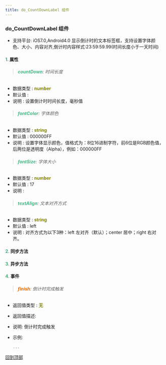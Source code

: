 ```yaml
---
title: do_CountDownLabel 组件
---
```


### do_CountDownLabel 组件

* 支持平台: iOS7.0,Android4.0
显示倒计时的文本标签框，支持设置字体颜色、大小、内容对齐,倒计时内容样式:23:59:59.99(时间长度小于一天时间)

#### <font color ='#40A977'>**1.**</font> 属性

>###### <font color ='#42b983'>**countDown**</font>: 时间长度

- 数据类型 : <font color ='#808000'>**number**</font>
- 默认值 : 
- 说明 : 设置倒计时时间长度，毫秒值

>###### <font color ='#42b983'>**fontColor**</font>: 字体颜色

- 数据类型 : <font color ='#808000'>**string**</font>
- 默认值 : 000000FF
- 说明 : 设置字体显示颜色，值格式为：8位16进制字符，前6位是RGB颜色值，后两位是透明度（Alpha），例如：000000FF

>###### <font color ='#42b983'>**fontSize**</font>: 字体大小

- 数据类型 : <font color ='#808000'>**number**</font>
- 默认值 : 17
- 说明 : 

>###### <font color ='#42b983'>**textAlign**</font>: 文本对齐方式

- 数据类型 : <font color ='#808000'>**string**</font>
- 默认值 : left
- 说明 : 对齐方式为以下3种：left 左对齐（默认）；center 居中；right 右对齐。

#### <font color ='#40A977'>**2.**</font> 同步方法

#### <font color ='#40A977'>**3.**</font> 异步方法


#### <font color ='#40A977'>**4.**</font> 事件

>###### <font color ='#e96900'>**finish**</font>: 倒计时完成触发

- 返回值类型 : <font color ='#808000'>**无**</font>
- 返回值描述: 
- 说明: 倒计时完成触发
- 示例:

  ```javascript
  ...

  ```

[回到顶部](#top)


